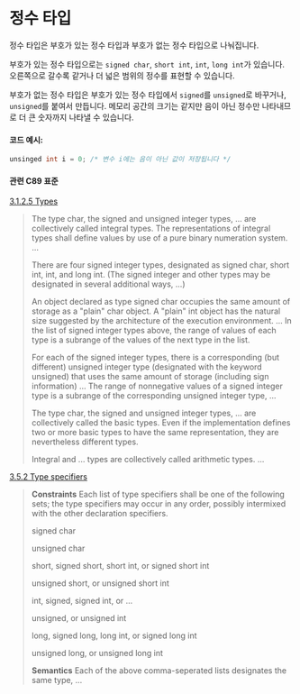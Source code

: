 # 정수 타입
정수 타입은 부호가 있는 정수 타입과 부호가 없는 정수 타입으로 나눠집니다. 

부호가 있는 정수 타입으로는 `signed char`, `short int`, `int`, `long int`가 있습니다. 
오른쪽으로 갈수록 같거나 더 넓은 범위의 정수를 표현할 수 있습니다. 

부호가 없는 정수 타입은 부호가 있는 정수 타입에서 `signed`를 `unsigned`로 바꾸거나, `unsigned`를 붙여서 만듭니다.
메모리 공간의 크기는 같지만 음이 아닌 정수만 나타내므로 더 큰 숫자까지 나타낼 수 있습니다.

#### 코드 예시:
```c
unsinged int i = 0; /* 변수 i에는 음이 아닌 값이 저장됩니다 */
```

#### 관련 C89 표준
[3.1.2.5 Types](https://port70.net/~nsz/c/c89/c89-draft.html#3.1.2.5)
> The type char, the signed and unsigned integer types, ... are collectively called integral types.
> The representations of integral types shall define values by use of a pure binary numeration system. ...
>
> There are four signed integer types, designated as signed char, short int, int, and long int.
> (The signed integer and other types may be designated in several additional ways, ...)
>
> An object declared as type signed char occupies the same amount of storage as a "plain" char object.
> A "plain" int object has the natural size suggested by the architecture of the execution environment. ...
> In the list of signed integer types above, the range of values of each type is a subrange of the values of the next type in the list.
>
> For each of the signed integer types, there is a corresponding (but different) unsigned integer type (designated with the keyword unsigned)
> that uses the same amount of storage (including sign information) ... The range of nonnegative values of a signed integer type is a
> subrange of the corresponding unsigned integer type, ...
>
> The type char, the signed and unsigned integer types, ... are collectively called the basic types.
> Even if the implementation defines two or more basic types to have the same representation, they are nevertheless different types.
>
> Integral and ... types are collectively called arithmetic types. ...

[3.5.2 Type specifiers](https://port70.net/~nsz/c/c89/c89-draft.html#3.5)
> **Constraints**
> Each list of type specifiers shall be one of the following sets;
> the type specifiers may occur in any order,
> possibly intermixed with the other declaration specifiers.
>
> signed char
>
> unsigned char
>
> short, signed short, short int, or signed short int
>
> unsigned short, or unsigned short int
>
> int, signed, signed int, or ...
>
> unsigned, or unsigned int
>
> long, signed long, long int, or signed long int
>
> unsigned long, or unsigned long int
>
> **Semantics**
> Each of the above comma-seperated lists designates the same type, ...

